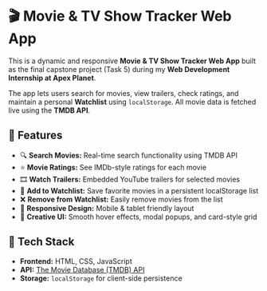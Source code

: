 # 🎬 Movie & TV Show Tracker Web App

This is a dynamic and responsive **Movie & TV Show Tracker Web App** built as the final capstone project (Task 5) during my **Web Development Internship at Apex Planet**.

The app lets users search for movies, view trailers, check ratings, and maintain a personal **Watchlist** using `localStorage`. All movie data is fetched live using the **TMDB API**.



## 🚀 Features

- 🔍 **Search Movies:** Real-time search functionality using TMDB API
- ⭐ **Movie Ratings:** See IMDb-style ratings for each movie
- 🎞️ **Watch Trailers:** Embedded YouTube trailers for selected movies
- 📂 **Add to Watchlist:** Save favorite movies in a persistent localStorage list
- ❌ **Remove from Watchlist:** Easily remove movies from the list
- 📱 **Responsive Design:** Mobile & tablet friendly layout
- 🎨 **Creative UI:** Smooth hover effects, modal popups, and card-style grid



## 🧰 Tech Stack

- **Frontend:** HTML, CSS, JavaScript
- **API:** [The Movie Database (TMDB) API](https://www.themoviedb.org/)
- **Storage:** `localStorage` for client-side persistence





